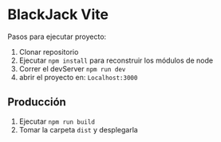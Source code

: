 # BlackJack Vite

Pasos para ejecutar proyecto:

1. Clonar repositorio
2. Ejecutar ```npm install``` para reconstruir los módulos de node
3. Correr el devServer ```npm run dev```
4. abrir el proyecto en: ```Localhost:3000```

## Producción

1. Ejecutar ```npm run build```
2. Tomar la carpeta ```dist``` y desplegarla